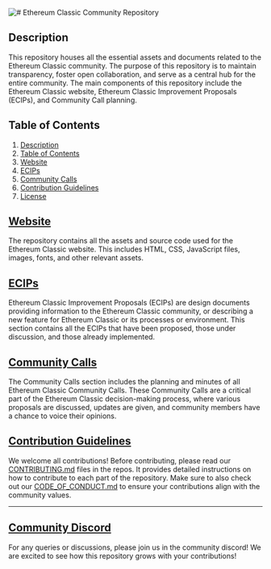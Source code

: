 ![# Ethereum Classic Community Repository](https://github.com/ethereumclassic/.github/blob/618d494bbaba1232e8ece504c5981b3e3a572c8b/Mokoto%20Glitch%201.svg)

## Description

This repository houses all the essential assets and documents related to the Ethereum Classic community. The purpose of this repository is to maintain transparency, foster open collaboration, and serve as a central hub for the entire community. The main components of this repository include the Ethereum Classic website, Ethereum Classic Improvement Proposals (ECIPs), and Community Call planning.

## Table of Contents

1. [Description](#description)
2. [Table of Contents](#table-of-contents)
3. [Website](#website)
4. [ECIPs](#ecips)
5. [Community Calls](#community-calls)
6. [Contribution Guidelines](#contribution-guidelines)
7. [License](#license)

## [Website](https://github.com/ethereumclassic/ethereumclassic.github.io)

The repository contains all the assets and source code used for the Ethereum Classic website. This includes HTML, CSS, JavaScript files, images, fonts, and other relevant assets.

## [ECIPs](https://github.com/ethereumclassic/ECIPs)

Ethereum Classic Improvement Proposals (ECIPs) are design documents providing information to the Ethereum Classic community, or describing a new feature for Ethereum Classic or its processes or environment. This section contains all the ECIPs that have been proposed, those under discussion, and those already implemented.

## [Community Calls](https://github.com/ethereumclassic/community-calls)

The Community Calls section includes the planning and minutes of all Ethereum Classic Community Calls. These Community Calls are a critical part of the Ethereum Classic decision-making process, where various proposals are discussed, updates are given, and community members have a chance to voice their opinions.

## [Contribution Guidelines](https://github.com/ethereumclassic/volunteer)

We welcome all contributions! Before contributing, please read our [CONTRIBUTING.md](CONTRIBUTING.md) files in the repos. It provides detailed instructions on how to contribute to each part of the repository. Make sure to also check out our [CODE_OF_CONDUCT.md](CODE_OF_CONDUCT.md) to ensure your contributions align with the community values.

---
## [Community Discord](https://discord.gg/MHjuv3XNtK) 

For any queries or discussions, please join us in the community discord! We are excited to see how this repository grows with your contributions!

